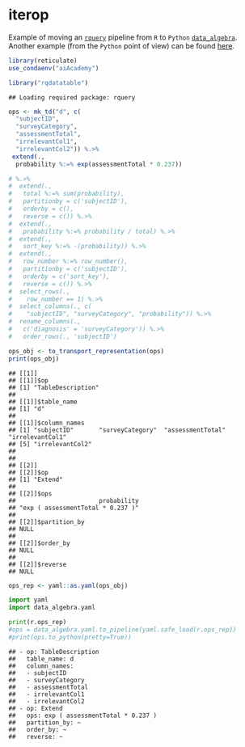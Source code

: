 iterop
================

Example of moving an [`rquery`](https://winvector.github.io/rquery/)
pipeline from `R` to `Python`
[`data_algebra`](https://github.com/WinVector/data_algebra). Another
example (from the `Python` point of view) can be found
[here](https://github.com/WinVector/data_algebra/blob/master/Examples/LogisticExample/ScoringExample.ipynb).

``` r
library(reticulate)
use_condaenv("aiAcademy") 
```

``` r
library("rqdatatable")
```

    ## Loading required package: rquery

``` r
ops <- mk_td("d", c(
  "subjectID",
  "surveyCategory",
  "assessmentTotal",
  "irrelevantCol1",
  "irrelevantCol2")) %.>%
 extend(.,
  probability %:=% exp(assessmentTotal * 0.237)) 

# %.>%
#  extend(.,
#   total %:=% sum(probability),
#   partitionby = c('subjectID'),
#   orderby = c(),
#   reverse = c()) %.>%
#  extend(.,
#   probability %:=% probability / total) %.>%
#  extend(.,
#   sort_key %:=% -(probability)) %.>%
#  extend(.,
#   row_number %:=% row_number(),
#   partitionby = c('subjectID'),
#   orderby = c('sort_key'),
#   reverse = c()) %.>%
#  select_rows(.,
#    row_number == 1) %.>%
#  select_columns(., c(
#    "subjectID", "surveyCategory", "probability")) %.>%
#  rename_columns(.,
#   c('diagnosis' = 'surveyCategory')) %.>%
#   order_rows(., 'subjectID')

ops_obj <- to_transport_representation(ops)
print(ops_obj)
```

    ## [[1]]
    ## [[1]]$op
    ## [1] "TableDescription"
    ## 
    ## [[1]]$table_name
    ## [1] "d"
    ## 
    ## [[1]]$column_names
    ## [1] "subjectID"       "surveyCategory"  "assessmentTotal" "irrelevantCol1" 
    ## [5] "irrelevantCol2" 
    ## 
    ## 
    ## [[2]]
    ## [[2]]$op
    ## [1] "Extend"
    ## 
    ## [[2]]$ops
    ##                       probability 
    ## "exp ( assessmentTotal * 0.237 )" 
    ## 
    ## [[2]]$partition_by
    ## NULL
    ## 
    ## [[2]]$order_by
    ## NULL
    ## 
    ## [[2]]$reverse
    ## NULL

``` r
ops_rep <- yaml::as.yaml(ops_obj)
```

``` python
import yaml
import data_algebra.yaml

print(r.ops_rep)
#ops = data_algebra.yaml.to_pipeline(yaml.safe_load(r.ops_rep))
#print(ops.to_python(pretty=True))
```

    ## - op: TableDescription
    ##   table_name: d
    ##   column_names:
    ##   - subjectID
    ##   - surveyCategory
    ##   - assessmentTotal
    ##   - irrelevantCol1
    ##   - irrelevantCol2
    ## - op: Extend
    ##   ops: exp ( assessmentTotal * 0.237 )
    ##   partition_by: ~
    ##   order_by: ~
    ##   reverse: ~
